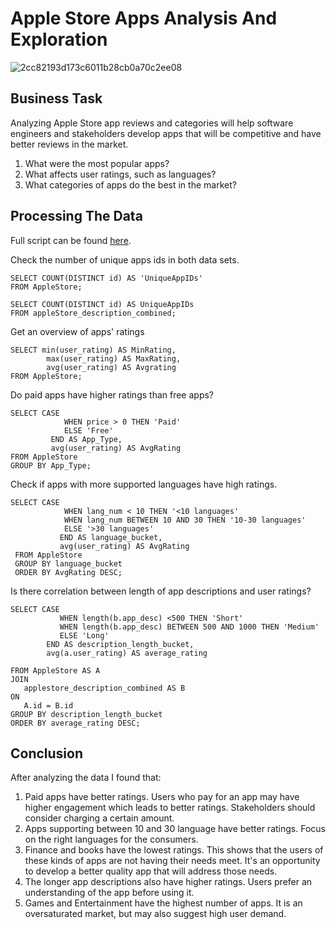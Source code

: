 # Apple Store Apps Analysis And Exploration
 ![2cc82193d173c6011b28cb0a70c2ee08](https://github.com/jennttraan/Apple_Store_App_Review/assets/144400508/d72ac93a-3293-46cf-883e-8d907ce865a1)


## Business Task

Analyzing Apple Store app reviews and categories will help software engineers and stakeholders develop apps that will be competitive and have better reviews in the market. 
1. What were the most popular apps?
2. What affects user ratings, such as languages?
3. What categories of apps do the best in the market?


## Processing The Data

Full script can be found [here](https://github.com/jennttraan/Apple_Store_App_Review/blob/main/App_Store_SQL.sql).

Check the number of unique apps ids in both data sets. 
```
SELECT COUNT(DISTINCT id) AS 'UniqueAppIDs'
FROM AppleStore;

SELECT COUNT(DISTINCT id) AS UniqueAppIDs 
FROM appleStore_description_combined;
```

Get an overview of apps' ratings

```
SELECT min(user_rating) AS MinRating,
		max(user_rating) AS MaxRating,
        avg(user_rating) AS Avgrating
FROM AppleStore;
```

Do paid apps have higher ratings than free apps?

```
SELECT CASE
			WHEN price > 0 THEN 'Paid'
            ELSE 'Free'
         END AS App_Type,
         avg(user_rating) AS AvgRating
FROM AppleStore
GROUP BY App_Type;
```

Check if apps with more supported languages have high ratings.

```
SELECT CASE
			WHEN lang_num < 10 THEN '<10 languages'
            WHEN lang_num BETWEEN 10 AND 30 THEN '10-30 languages'
            ELSE '>30 languages'
           END AS language_bucket,
           avg(user_rating) AS AvgRating
 FROM AppleStore
 GROUP BY language_bucket
 ORDER BY AvgRating DESC;
 ```
Is there correlation between length of app descriptions and user ratings?

 ```
 SELECT CASE
 			WHEN length(b.app_desc) <500 THEN 'Short'
            WHEN length(b.app_desc) BETWEEN 500 AND 1000 THEN 'Medium'
            ELSE 'Long'
         END AS description_length_bucket,
         avg(a.user_rating) AS average_rating
 
 FROM AppleStore AS A
 JOIN
 	applestore_description_combined AS B
ON 
	A.id = B.id
GROUP BY description_length_bucket
 ORDER BY average_rating DESC;
```

## Conclusion

After analyzing the data I found that:
<br>
1. Paid apps have better ratings. Users who pay for an app may have higher engagement which leads to better ratings. Stakeholders should consider charging a certain amount.  
2. Apps supporting between 10 and 30 language have better ratings. Focus on the right languages for the consumers.
3. Finance and books have the lowest ratings. This shows that the users of these kinds of apps are not having their needs meet. It's an opportunity to develop a better quality app that will  address those needs.
4. The longer app descriptions also have higher ratings. Users prefer an understanding of the app before using it.
5. Games and Entertainment have the highest number of apps. It is an oversaturated market, but may also suggest high user demand. 
